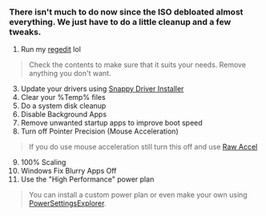 ### There isn't much to do now since the ISO debloated almost everything. We just have to do a little cleanup and a few tweaks.

1. Run my [regedit](registrytweaks.reg) lol
> Check the contents to make sure that it suits your needs. Remove anything you don't want.
3. Update your drivers using [Snappy Driver Installer](https://sdi-tool.org/)
4. Clear your %Temp% files
5. Do a system disk cleanup
6. Disable Background Apps
7. Remove unwanted startup apps to improve boot speed
8. Turn off Pointer Precision (Mouse Acceleration)
> If you do use mouse acceleration still turn this off and use [Raw Accel](https://github.com/a1xd/rawaccel)
9. 100% Scaling
10. Windows Fix Blurry Apps Off
11. Use the "High Performance" power plan
> You can install a custom power plan or even make your own using [PowerSettingsExplorer](https://forums.guru3d.com/threads/windows-power-plan-settings-explorer-utility.416058/).
